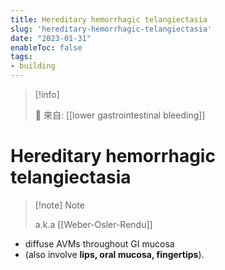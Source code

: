 ```yaml
---
title: Hereditary hemorrhagic telangiectasia
slug: 'hereditary-hemorrhagic-telangiectasia'
date: "2023-01-31"
enableToc: false
tags:
- building
---
```


> [!info]
>
> 🌱 來自: [[lower gastrointestinal bleeding]]

# Hereditary hemorrhagic telangiectasia

> [!note] Note
>
> a.k.a [[Weber-Osler-Rendu]]

* diffuse AVMs throughout GI mucosa
* (also involve **lips, oral mucosa, fingertips**).
